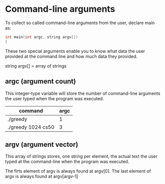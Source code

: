 # Command-line arguments #

To collect so called command-line arguments from the user, declare main as:

```C
int main(int argc, string argv[])
{
```

These two special arguments enable you to know what data
the user provided at the command line and how much data
they provided.

string argv[] = array of strings

## argc (argument count) ##
  This integer-type variable will store the number of command-line 
  arguments the user typed when the program was executed.

  | command | argc |
  |----------|----------|
  | ./greedy | 1 |
  | ./greedy 1024 cs50 | 3 |

## argv (argument vector)
  This array of strings stores, one string per element, the
  actual text the user typed at the command-line when 
  the program was executed.

  The firts element of argv is always found at argv[0].
  The last element of argv is always found at argv[argv-1]




